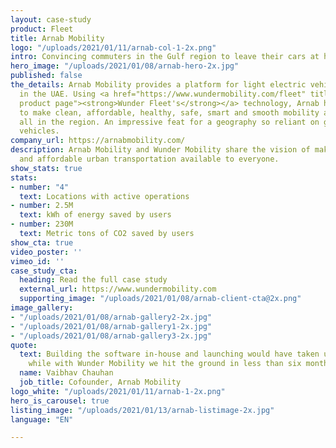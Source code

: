 ```yaml
---
layout: case-study
product: Fleet
title: Arnab Mobility
logo: "/uploads/2021/01/11/arnab-col-1-2x.png"
intro: Convincing commuters in the Gulf region to leave their cars at home
hero_image: "/uploads/2021/01/08/arnab-hero-2x.jpg"
published: false
the_details: Arnab Mobility provides a platform for light electric vehicle sharing
  in the UAE. Using <a href="https://www.wundermobility.com/fleet" title="Wunder Fleet
  product page"><strong>Wunder Fleet's</strong></a> technology, Arnab has been able
  to make clean, affordable, healthy, safe, smart and smooth mobility accessible for
  all in the region. An impressive feat for a geography so reliant on gasoline powered
  vehicles.
company_url: https://arnabmobility.com/
description: Arnab Mobility and Wunder Mobility share the vision of making sustainable
  and affordable urban transportation available to everyone.
show_stats: true
stats:
- number: "4"
  text: Locations with active operations
- number: 2.5M
  text: kWh of energy saved by users
- number: 230M
  text: Metric tons of CO2 saved by users
show_cta: true
video_poster: ''
vimeo_id: ''
case_study_cta:
  heading: Read the full case study
  external_url: https://www.wundermobility.com
  supporting_image: "/uploads/2021/01/08/arnab-client-cta@2x.png"
image_gallery:
- "/uploads/2021/01/08/arnab-gallery2-2x.jpg"
- "/uploads/2021/01/08/arnab-gallery1-2x.jpg"
- "/uploads/2021/01/08/arnab-gallery3-2x.jpg"
quote:
  text: Building the software in-house and launching would have taken us 1.5 years
    while with Wunder Mobility we hit the ground in less than six months.
  name: Vaibhav Chauhan
  job_title: Cofounder, Arnab Mobility
logo_white: "/uploads/2021/01/11/arnab-1-2x.png"
hero_is_carousel: true
listing_image: "/uploads/2021/01/13/arnab-listimage-2x.jpg"
language: "EN"

---
```

